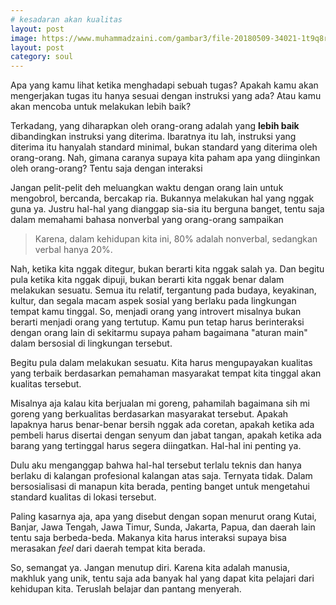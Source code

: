 ```yaml
---
# kesadaran akan kualitas
layout: post
image: https://www.muhammadzaini.com/gambar3/file-20180509-34021-1t9q8r0.jpg
layout: post
category: soul
---
```


Apa yang kamu lihat ketika menghadapi sebuah tugas?  Apakah kamu akan mengerjakan tugas itu hanya sesuai dengan instruksi yang ada?  Atau kamu akan mencoba untuk melakukan lebih baik? 

Terkadang, yang diharapkan oleh orang-orang adalah yang **lebih baik** dibandingkan instruksi yang diterima. Ibaratnya itu lah, instruksi yang diterima itu hanyalah standard minimal, bukan standard yang diterima oleh orang-orang. Nah, gimana caranya supaya kita paham apa yang diinginkan oleh orang-orang? Tentu saja dengan interaksi 

Jangan pelit-pelit deh meluangkan waktu dengan orang lain untuk mengobrol, bercanda, bercakap ria. Bukannya melakukan hal yang nggak guna ya. Justru hal-hal yang dianggap sia-sia itu berguna banget, tentu saja dalam memahami bahasa nonverbal yang orang-orang sampaikan 

> Karena, dalam kehidupan kita ini, 80% adalah nonverbal, sedangkan verbal hanya 20%.

Nah, ketika kita nggak ditegur, bukan berarti kita nggak salah ya. Dan begitu pula ketika kita nggak dipuji, bukan berarti kita nggak benar dalam melakukan sesuatu. Semua itu relatif, tergantung pada budaya, keyakinan, kultur, dan segala macam aspek sosial yang berlaku pada lingkungan tempat kamu tinggal. So, menjadi orang yang introvert misalnya bukan berarti menjadi orang yang tertutup. Kamu pun tetap harus berinteraksi dengan orang lain di sekitarmu supaya paham bagaimana "aturan main" dalam bersosial di lingkungan tersebut.

Begitu pula dalam melakukan sesuatu. Kita harus mengupayakan kualitas yang terbaik berdasarkan pemahaman masyarakat tempat kita tinggal akan kualitas tersebut. 

Misalnya aja kalau kita berjualan mi goreng, pahamilah bagaimana sih mi goreng yang berkualitas berdasarkan masyarakat tersebut. Apakah lapaknya harus benar-benar bersih nggak ada coretan, apakah ketika ada pembeli harus disertai dengan senyum dan jabat tangan, apakah ketika ada barang yang tertinggal harus segera diingatkan. Hal-hal ini penting ya.

Dulu aku menganggap bahwa hal-hal tersebut terlalu teknis dan hanya berlaku di kalangan profesional kalangan atas saja. Ternyata tidak. Dalam bersosialisasi di manapun kita berada, penting banget untuk mengetahui standard kualitas di lokasi tersebut.

Paling kasarnya aja, apa yang disebut dengan sopan menurut orang Kutai, Banjar, Jawa Tengah, Jawa Timur, Sunda, Jakarta, Papua, dan daerah lain tentu saja berbeda-beda. Makanya kita harus interaksi supaya bisa merasakan _feel_ dari daerah tempat kita berada.

So, semangat ya. Jangan menutup diri. Karena kita adalah manusia, makhluk yang unik, tentu saja ada banyak hal yang dapat kita pelajari dari kehidupan kita. Teruslah belajar dan pantang menyerah.